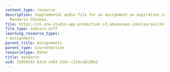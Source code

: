 ```yaml
---
content_type: resource
description: Supplemental audio file for an assignment on aspiration contrasts in
  Mandarin Chinese.
file: https://ol-ocw-studio-app-production.s3.amazonaws.com/courses/24-910-topics-in-linguistic-theory-laboratory-phonology-spring-2007/25958242b3cdce8321bcc21dcab138e2_mandarin.aiff
file_type: audio/x-aiff
learning_resource_types:
- Assignments
parent_title: Assignments
parent_type: CourseSection
resourcetype: Other
title: mandarin
uid: 25958242-b3cd-ce83-21bc-c21dcab138e2
---
```

